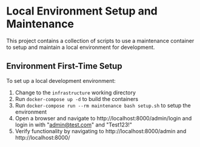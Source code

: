# Local Environment Setup and Maintenance

This project contains a collection of scripts to use a maintenance container to setup and maintain a local environment for development.

## Environment First-Time Setup

To set up a local development environment:

 1. Change to the `infrastructure` working directory
 2. Run `docker-compose up -d` to build the containers
 3. Run `docker-compose run --rm maintenance bash setup.sh` to setup the environment
 4. Open a browser and navigate to http://localhost:8000/admin/login and login in with "admin@test.com" and "Test123!"
 5. Verify functionality by navigating to http://localhost:8000/admin and http://localhost:8000/
